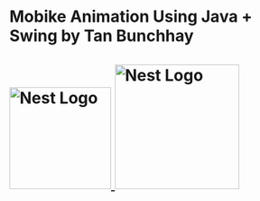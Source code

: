 <h1> Mobike Animation Using Java + Swing by Tan Bunchhay
  <a  
    href="https://nestjs.com/"  
    target="blank"  
  >  
<br/>  
<br/> 
    <img  
      src="https://www.docker.com/wp-content/uploads/2022/03/horizontal-logo-monochromatic-white.png"  
      width="180"  
      alt="Nest Logo"  
    /> 
    <img  
      src="https://content.nuxtjs.org/logo-light.svg"  
      width="220"  
      alt="Nest Logo"  
    />    

  </a>  
</h1>
